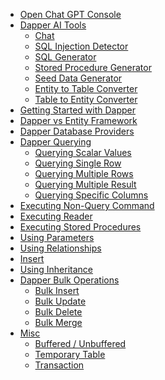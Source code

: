 <nav class="main-nav" itemscope itemtype="http://schema.org/SiteNavigationElement">
    <ul class="nav nav-level-one" id="side-menu">
		<li><a href="#" onclick="openFaqModal(null); return false;">Open Chat GPT Console</a></li>
		<li>
			<a href="/dapper-ai-tools">Dapper AI Tools</a>
			<ul class="nav-level-two" data-display="dapper-ai-tools">
				<li><a href="https://zzzcode.ai/dapper/chat">Chat</a></li>
				<li><a href="https://zzzcode.ai/dapper/sql-injection-detector">SQL Injection Detector</a></li>
				<li><a href="https://zzzcode.ai/dapper/sql-generator">SQL Generator</a></li>
				<li><a href="https://zzzcode.ai/dapper/stored-procedure-generator">Stored Procedure Generator</a></li>
				<li><a href="https://zzzcode.ai/dapper/seed-data-generator">Seed Data Generator</a></li>
				<li><a href="https://zzzcode.ai/dapper/entity-to-table-converter">Entity to Table Converter</a></li>
				<li><a href="https://zzzcode.ai/dapper/table-to-entity-converter">Table to Entity Converter</a></li>
			</ul>
		</li>
        <li>
            <a href="/">Getting Started with Dapper</a>
        </li>		
		<li><a href="/dapper-vs-entity-framework">Dapper vs Entity Framework</a></li>
		<li><a href="/database-providers">Dapper Database Providers</a></li>
		<li>
			<a href="/dapper-query">Dapper Querying</a>
			<ul class="nav-level-two" style="display: block;">
				<li><a href="/dapper-query/selecting-scalar-values">Querying Scalar Values</a></li>
				<li><a href="/dapper-query/selecting-single-rows">Querying Single Row</a></li>
				<li><a href="/dapper-query/selecting-multiple-rows">Querying Multiple Rows</a></li>
				<li><a href="/dapper-query/selecting-multiple-results">Querying Multiple Result</a></li>
				<li><a href="/dapper-query/selecting-specific-columns">Querying Specific Columns</a></li>
			</ul>
		</li>
		<li><a href="/non-query">Executing Non-Query Command</a></li>
		<li><a href="/execute-reader">Executing Reader</a></li>
		<li><a href="/stored-procedures">Executing Stored Procedures</a></li>
		<li><a href="/parameters">Using Parameters</a></li>
		<li><a href="/relationships">Using Relationships</a></li>
		<li><a href="/saving-data/insert">Insert</a></li>
		<li><a href="/hierarchical-data">Using Inheritance</a></li>
        <li>
            <a href="/bulk-operations">Dapper Bulk Operations</a>
            <ul class="nav-level-two" style="display: block;">
                <li><a href="/bulk-operations/bulk-insert">Bulk Insert</a></li>
                <li><a href="/bulk-operations/bulk-update">Bulk Update</a></li>
                <li><a href="/bulk-operations/bulk-delete">Bulk Delete</a></li>
                <li><a href="/bulk-operations/bulk-merge">Bulk Merge</a></li>
            </ul>
        </li>
		<li>
			<a href="/misc">Misc</a>
			<ul class="nav-level-two">
                <li><a href="/misc/buffered-unbuffered">Buffered / Unbuffered</a></li>
                <li><a href="/misc/temporary-table">Temporary Table</a></li>
                <li><a href="/misc/transaction">Transaction</a></li>
            </ul>
		</li>
    </ul>
</nav>